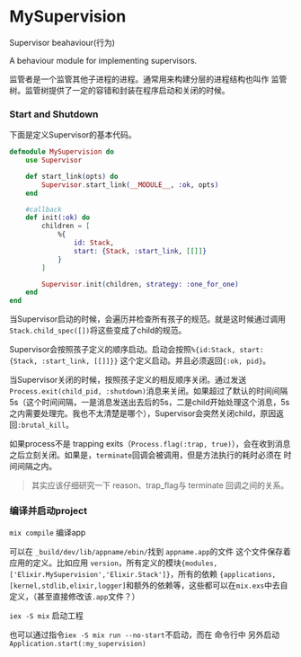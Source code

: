 # MySupervision

Supervisor beahaviour(行为)

A behaviour module for implementing supervisors.

监管者是一个监管其他子进程的进程。通常用来构建分层的进程结构也叫作 监管树。监管树提供了一定的容错和封装在程序启动和关闭的时候。

### Start and Shutdown

下面是定义Supervisor的基本代码。

```elixir
defmodule MySupervision do
    use Supervisor

    def start_link(opts) do
        Supervisor.start_link(__MODULE__, :ok, opts)
    end

    #callback
    def init(:ok) do
        children = [
            %{
                id: Stack,
                start: {Stack, :start_link, [[]]}
            }
        ]

        Supervisor.init(children, strategy: :one_for_one)
    end
end
```

当Supervisor启动的时候，会遍历并检查所有孩子的规范。就是这时候通过调用`Stack.child_spec([])`将这些变成了child的规范。

Supervisor会按照孩子定义的顺序启动。启动会按照`%{id:Stack, start: {Stack, :start_link, [[]]}}` 这个定义启动。并且必须返回`{:ok, pid}`。

当Supervisor关闭的时候，按照孩子定义的相反顺序关闭。通过发送 `Process.exit(child_pid, :shutdown)`消息来关闭。如果超过了默认的时间间隔5s（这个时间间隔，一是消息发送出去后的5s，二是child开始处理这个消息，5s之内需要处理完。我也不太清楚是哪个），Supervisor会突然关闭child，原因返回`:brutal_kill`。

如果process不是 trapping exits（`Process.flag(:trap, true)`），会在收到消息之后立刻关闭。如果是，`terminate`回调会被调用，但是方法执行的耗时必须在 时间间隔之内。

> 其实应该仔细研究一下 reason、trap_flag与 terminate 回调之间的关系。







### 编译并启动project

`mix compile` 编译app

可以在 `_build/dev/lib/appname/ebin/`找到 `appname.app`的文件
这个文件保存着应用的定义。比如应用 `version`，所有定义的模块`{modules,['Elixir.MySupervision','Elixir.Stack']}`，所有的依赖 `{applications,[kernel,stdlib,elixir,logger]`和额外的依赖等，这些都可以在`mix.exs`中去自定义，（甚至直接修改该`.app`文件？）

`iex -S mix` 启动工程

也可以通过指令`iex -S mix run --no-start`不启动，而在 命令行中 另外启动 `Application.start(:my_supervision)`



